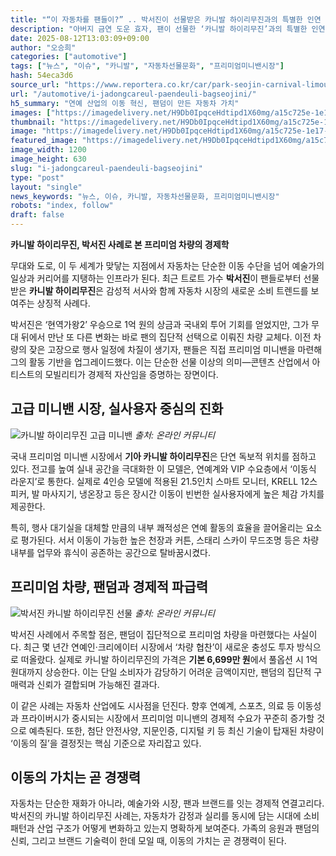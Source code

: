 ```yaml
---
title: "“이 자동차를 팬들이?” .. 박서진이 선물받은 카니발 하이리무진과의 특별한 인연 .. 그 가격이 무려?"
description: "아버지 금연 도운 효자, 팬이 선물한 ‘카니발 하이리무진’과의 특별한 인연 ..."
date: 2025-08-12T13:03:09+09:00
author: "오승희"
categories: ["automotive"]
tags: ["뉴스", "이슈", "카니발", "자동차선물문화", "프리미엄미니밴시장"]
hash: 54eca3d6
source_url: "https://www.reportera.co.kr/car/park-seojin-carnival-limousine/"
url: "/automotive/i-jadongcareul-paendeuli-bagseojini/"
h5_summary: "연예 산업의 이동 혁신, 팬덤이 만든 자동차 가치"
images: ["https://imagedelivery.net/H9Db0IpqceHdtipd1X60mg/a15c725e-1e17-4e71-316f-157077f1f900/public", "https://imagedelivery.net/H9Db0IpqceHdtipd1X60mg/d74096c2-c5a6-4905-6be3-3c116061f700/public", "https://imagedelivery.net/H9Db0IpqceHdtipd1X60mg/6f3206f9-2645-466a-1bd5-19ce8f99f500/public"]
thumbnail: "https://imagedelivery.net/H9Db0IpqceHdtipd1X60mg/a15c725e-1e17-4e71-316f-157077f1f900/public"
image: "https://imagedelivery.net/H9Db0IpqceHdtipd1X60mg/a15c725e-1e17-4e71-316f-157077f1f900/public"
featured_image: "https://imagedelivery.net/H9Db0IpqceHdtipd1X60mg/a15c725e-1e17-4e71-316f-157077f1f900/public"
image_width: 1200
image_height: 630
slug: "i-jadongcareul-paendeuli-bagseojini"
type: "post"
layout: "single"
news_keywords: "뉴스, 이슈, 카니발, 자동차선물문화, 프리미엄미니밴시장"
robots: "index, follow"
draft: false
---
```


**카니발 하이리무진, 박서진 사례로 본 프리미엄 차량의 경제학**

무대와 도로, 이 두 세계가 맞닿는 지점에서 자동차는 단순한 이동 수단을 넘어 예술가의 일상과 커리어를 지탱하는 인프라가 된다. 최근 트로트 가수 **박서진**이 팬들로부터 선물받은 **카니발 하이리무진**은 감성적 서사와 함께 자동차 시장의 새로운 소비 트렌드를 보여주는 상징적 사례다.

박서진은 ‘현역가왕2’ 우승으로 1억 원의 상금과 국내외 투어 기회를 얻었지만, 그가 무대 뒤에서 만난 또 다른 변화는 바로 팬의 집단적 선택으로 이뤄진 차량 교체다. 이전 차량의 잦은 고장으로 행사 일정에 차질이 생기자, 팬들은 직접 프리미엄 미니밴을 마련해 그의 활동 기반을 업그레이드했다. 이는 단순한 선물 이상의 의미—콘텐츠 산업에서 아티스트의 모빌리티가 경제적 자산임을 증명하는 장면이다.

## 고급 미니밴 시장, 실사용자 중심의 진화

![카니발 하이리무진 고급 미니밴](https://imagedelivery.net/H9Db0IpqceHdtipd1X60mg/d74096c2-c5a6-4905-6be3-3c116061f700/public)
*출처: 온라인 커뮤니티*


국내 프리미엄 미니밴 시장에서 **기아 카니발 하이리무진**은 단연 독보적 위치를 점하고 있다. 전고를 높여 실내 공간을 극대화한 이 모델은, 연예계와 VIP 수요층에서 ‘이동식 라운지’로 통한다. 실제로 4인승 모델에 적용된 21.5인치 스마트 모니터, KRELL 12스피커, 발 마사지기, 냉온장고 등은 장시간 이동이 빈번한 실사용자에게 높은 체감 가치를 제공한다.

특히, 행사 대기실을 대체할 만큼의 내부 쾌적성은 연예 활동의 효율을 끌어올리는 요소로 평가된다. 서서 이동이 가능한 높은 천장과 커튼, 스태리 스카이 무드조명 등은 차량 내부를 업무와 휴식이 공존하는 공간으로 탈바꿈시켰다.

## 프리미엄 차량, 팬덤과 경제적 파급력

![박서진 카니발 하이리무진 선물](https://imagedelivery.net/H9Db0IpqceHdtipd1X60mg/6f3206f9-2645-466a-1bd5-19ce8f99f500/public)
*출처: 온라인 커뮤니티*


박서진 사례에서 주목할 점은, 팬덤이 집단적으로 프리미엄 차량을 마련했다는 사실이다. 최근 몇 년간 연예인·크리에이터 시장에서 ‘차량 협찬’이 새로운 충성도 투자 방식으로 떠올랐다. 실제로 카니발 하이리무진의 가격은 **기본 6,699만 원**에서 풀옵션 시 1억 원대까지 상승한다. 이는 단일 소비자가 감당하기 어려운 금액이지만, 팬덤의 집단적 구매력과 신뢰가 결합되며 가능해진 결과다.

이 같은 사례는 자동차 산업에도 시사점을 던진다. 향후 연예계, 스포츠, 의료 등 이동성과 프라이버시가 중시되는 시장에서 프리미엄 미니밴의 경제적 수요가 꾸준히 증가할 것으로 예측된다. 또한, 첨단 안전사양, 지문인증, 디지털 키 등 최신 기술이 탑재된 차량이 ‘이동의 질’을 결정짓는 핵심 기준으로 자리잡고 있다.

## 이동의 가치는 곧 경쟁력

자동차는 단순한 재화가 아니라, 예술가와 시장, 팬과 브랜드를 잇는 경제적 연결고리다. 박서진의 카니발 하이리무진 사례는, 자동차가 감정과 실리를 동시에 담는 시대에 소비 패턴과 산업 구조가 어떻게 변화하고 있는지 명확하게 보여준다. 가족의 응원과 팬덤의 신뢰, 그리고 브랜드 기술력이 한데 모일 때, 이동의 가치는 곧 경쟁력이 된다.
